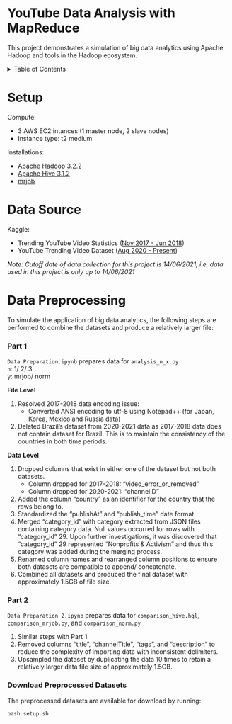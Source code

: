 # YouTube Data Analysis with MapReduce
This project demonstrates a simulation of big data analytics using Apache Hadoop and tools in the Hadoop ecosystem.

<details>
  <summary>Table of Contents</summary>
  
  1. Setup
  2. Data Source
  3. Data Preprocessing
     * With some
     * Sub bullets
</details>


# Setup
Compute:
* 3 AWS EC2 intances (1 master node, 2 slave nodes) 
* Instance type: t2 medium

Installations:
* [Apache Hadoop 3.2.2](https://hadoop.apache.org/release/3.2.2.html)
* [Apache Hive 3.1.2](https://hive.apache.org/downloads.html)
* [mrjob](https://mrjob.readthedocs.io/en/latest/)


# Data Source
Kaggle:
* Trending YouTube Video Statistics ([Nov 2017 - Jun 2018](https://www.kaggle.com/datasnaek/youtube-new?select=CAvideos.csv))
* YouTube Trending Video Dataset ([Aug 2020 - Present](https://www.kaggle.com/rsrishav/youtube-trending-video-dataset?select=BR_youtube_trending_data.csv))

_Note: Cutoff date of data collection for this project is 14/06/2021, i.e. data used in this project is only up to 14/06/2021_


# Data Preprocessing
To simulate the application of big data analytics, the following steps are performed to combine the datasets and produce a relatively larger file:

### Part 1
```Data Preparation.ipynb``` prepares data for ```analysis_n_x.py``` <br>
```n```: 1/ 2/ 3 <br>
```y```: mrjob/ norm

**File Level**
1. Resolved 2017-2018 data encoding issue:
    * Converted ANSI encoding to utf-8 using Notepad++ (for Japan, Korea, Mexico and Russia data)
2. Deleted Brazil’s dataset from 2020-2021 data as 2017-2018 data does not contain
dataset for Brazil. This is to maintain the consistency of the countries in both time
periods.

**Data Level**
1. Dropped columns that exist in either one of the dataset but not both datasets.
    * Column dropped for 2017-2018: “video_error_or_removed”
    * Column dropped for 2020-2021: “channelID”
2. Added the column “country” as an identifier for the country that the rows belong to.
3. Standardized the “publishAt” and “publish_time” date format.
4. Merged “category_id” with category extracted from JSON files containing category data. Null values occurred for rows with “category_id” 29. Upon further
investigations, it was discovered that “category_id” 29 represented “Nonprofits & Activism” and thus this category was added during the merging process.
5. Renamed column names and rearranged column positions to ensure both datasets are compatible to append/ concatenate.
6. Combined all datasets and produced the final dataset with approximately 1.5GB of file size.

### Part 2
```Data Preparation 2.ipynb``` prepares data for ```comparison_hive.hql```, ```comparison_mrjob.py```, and ```comparison_norm.py```

1. Similar steps with Part 1.
2. Removed columns “title”, “channelTitle”, “tags”, and “description” to reduce the complexity of importing data with inconsistent delimiters. 
3. Upsampled the dataset by duplicating the data 10 times to retain a relatively larger data file size of approximately 1.5GB.

### Download Preprocessed Datasets
The preprocessed datasets are available for download by running:
```
bash setup.sh
```

